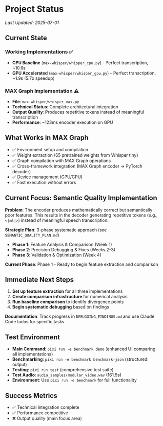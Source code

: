 # Project Status

*Last Updated: 2025-07-01*

## Current State

### Working Implementations ✅
- **CPU Baseline** (`max-whisper/whisper_cpu.py`) - Perfect transcription, ~10.6s
- **GPU Accelerated** (`max-whisper/whisper_gpu.py`) - Perfect transcription, ~1.9s (5.7x speedup)

### MAX Graph Implementation ⚠️
- **File**: `max-whisper/whisper_max.py`
- **Technical Status**: Complete architectural integration
- **Output Quality**: Produces repetitive tokens instead of meaningful transcription
- **Performance**: ~123ms encoder execution on GPU

## What Works in MAX Graph
- ✅ Environment setup and compilation
- ✅ Weight extraction (65 pretrained weights from Whisper tiny)
- ✅ Graph compilation with MAX Graph operations
- ✅ Cross-framework integration (MAX Graph encoder → PyTorch decoder)
- ✅ Device management (GPU/CPU)
- ✅ Fast execution without errors

## Current Focus: Semantic Quality Implementation

**Problem**: The encoder produces mathematically correct but semantically poor features. This results in the decoder generating repetitive tokens (e.g., `<|ml|>`) instead of meaningful speech transcription.

**Strategic Plan**: 3-phase systematic approach (see `SEMANTIC_QUALITY_PLAN.md`)
- **Phase 1**: Feature Analysis & Comparison (Week 1)
- **Phase 2**: Precision Debugging & Fixes (Weeks 2-3)  
- **Phase 3**: Validation & Optimization (Week 4)

**Current Phase**: Phase 1 - Ready to begin feature extraction and comparison

## Immediate Next Steps
1. **Set up feature extraction** for all three implementations
2. **Create comparison infrastructure** for numerical analysis
3. **Run baseline comparison** to identify divergence points
4. **Begin systematic debugging** based on findings

**Documentation**: Track progress in `DEBUGGING_FINDINGS.md` and use Claude Code todos for specific tasks

## Test Environment
- **Main Command**: `pixi run -e benchmark demo` (enhanced UI comparing all implementations)
- **Benchmarking**: `pixi run -e benchmark benchmark-json` (structured output)
- **Testing**: `pixi run test` (comprehensive test suite)
- **Test Audio**: `audio_samples/modular_video.wav` (161.5s)
- **Environment**: Use `pixi run -e benchmark` for full functionality

## Success Metrics
- ✅ Technical integration complete
- ✅ Performance competitive
- ❌ Output quality (main focus area)